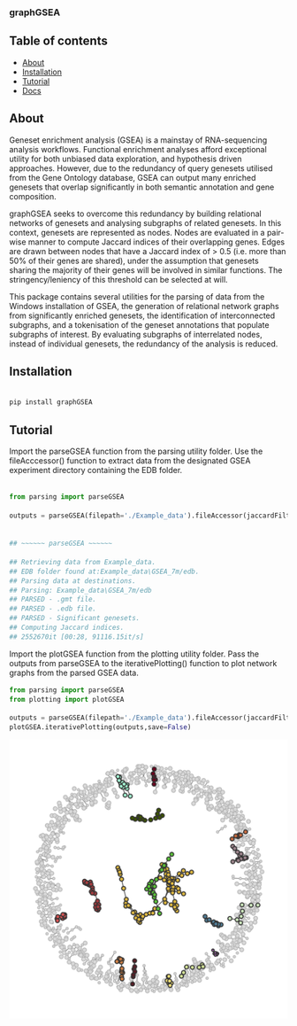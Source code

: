 ### graphGSEA

## Table of contents
- [About](#about)
- [Installation](#installation)
- [Tutorial](#tutorial)
- [Docs](#docs)

## About <a name = "about"></a>
Geneset enrichment analysis (GSEA) is a mainstay of RNA-sequencing analysis workflows. 
Functional enrichment analyses afford exceptional utility for both unbiased data exploration, and hypothesis driven approaches. However, due to the redundancy of query genesets utilised from the Gene Ontology database, GSEA can output many enriched genesets that overlap significantly in both semantic annotation and gene composition. 

graphGSEA seeks to overcome this redundancy by building relational networks of genesets and analysing subgraphs of related genesets. In this context, genesets are represented as nodes. Nodes are evaluated in a pair-wise manner to compute Jaccard indices of their overlapping genes. Edges are drawn between nodes that have a Jaccard index of > 0.5 (i.e. more than 50% of their genes are shared), under the assumption that genesets sharing the majority of their genes will be involved in similar functions. The stringency/leniency of this threshold can be selected at will.

This package contains several utilities for the parsing of data from the Windows installation of GSEA, the generation of relational network graphs from significantly enriched genesets, the identification of interconnected subgraphs, and a tokenisation of the geneset annotations that populate subgraphs of interest. 
By evaluating subgraphs of interrelated nodes, instead of individual genesets, the redundancy of the analysis is reduced. 

## Installation <a name = "installation"></a>
```python

pip install graphGSEA

```
## Tutorial <a name = "tutorial"></a>
Import the parseGSEA function from the parsing utility folder. Use the fileAcccessor() function to extract data from the designated GSEA experiment directory containing the EDB folder. 

```python

from parsing import parseGSEA

outputs = parseGSEA(filepath='./Example_data').fileAccessor(jaccardFilter=0.5,statThreshold=0.1)


## ~~~~~~ parseGSEA ~~~~~~

## Retrieving data from Example_data.
## EDB folder found at:Example_data\GSEA_7m/edb.
## Parsing data at destinations.
## Parsing: Example_data\GSEA_7m/edb
## PARSED - .gmt file.
## PARSED - .edb file.
## PARSED - Significant genesets.
## Computing Jaccard indices.
## 2552670it [00:28, 91116.15it/s] 
```
Import the plotGSEA function from the plotting utility folder. Pass the outputs from parseGSEA to the iterativePlotting() function to plot network graphs from the parsed GSEA data. 

```python
from parsing import parseGSEA
from plotting import plotGSEA

outputs = parseGSEA(filepath='./Example_data').fileAccessor(jaccardFilter=0.5,statThreshold=0.1)
plotGSEA.iterativePlotting(outputs,save=False)
```

![alt text](https://github.com/MattMason95/GSEA-Network-Graph/blob/main/GSEA_7m.png?raw=true)
